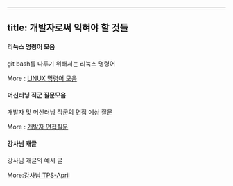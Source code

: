 ----
title: 개발자로써 익혀야 할 것들
----

#### 리눅스 명령어 모음

git bash를 다루기 위해서는 리눅스 명령어 

More : [LINUX 명령어 모음](https://dora-guide.com/linux-commands/)



#### 머신러닝 직군 질문모음

개발자 및 머신러닝 직군의 면접 예상 질문

More : [개발자 면접질문](https://zzsza.github.io/data/2018/02/17/datascience-interivew-questions/#%EA%B3%B5%ED%86%B5-%EC%A7%88%EB%AC%B8)

#### 강사님 캐글

강사님 캐글의 예시 글

More:[강사님 TPS-April](https://www.kaggle.com/j2hoon85/tps-april-sklearn-pycaret-for-newbies)